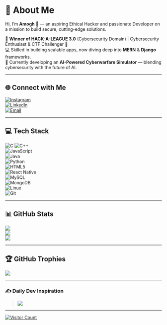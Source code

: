 # 💫 About Me  
Hi, I’m **Amogh** 👋 — an aspiring Ethical Hacker and passionate Developer on a mission to build secure, cutting-edge solutions.  

🚀 **Winner of HACK-A-LEAGUE 3.0** (Cybersecurity Domain) | Cybersecurity Enthusiast & CTF Challenger 🎯  
💻 Skilled in building scalable apps, now diving deep into **MERN** & **Django** frameworks.  
🤖 Currently developing an **AI-Powered Cyberwarfare Simulator** — blending cybersecurity with the future of AI.

---

## 🌐 Connect with Me  
[![Instagram](https://img.shields.io/badge/Instagram-%23E4405F.svg?logo=Instagram&logoColor=white)](https://instagram.com/amogh.3)  
[![LinkedIn](https://img.shields.io/badge/LinkedIn-%230077B5.svg?logo=linkedin&logoColor=white)](https://www.linkedin.com/in/amogh-brahma-r-40432227a/)  
[![Email](https://img.shields.io/badge/Email-D14836?logo=gmail&logoColor=white)](mailto:amoghbrahma@gmail.com)

---

## 💻 Tech Stack  
![C](https://img.shields.io/badge/C-%2300599C.svg?style=for-the-badge&logo=c&logoColor=white)  ![C++](https://img.shields.io/badge/C++-%2300599C.svg?style=for-the-badge&logo=c%2B%2B&logoColor=white)  
![JavaScript](https://img.shields.io/badge/JavaScript-%23F7DF1E.svg?style=for-the-badge&logo=javascript&logoColor=black)  
![Java](https://img.shields.io/badge/Java-%23ED8B00.svg?style=for-the-badge&logo=openjdk&logoColor=white)  
![Python](https://img.shields.io/badge/Python-3670A0.svg?style=for-the-badge&logo=python&logoColor=ffdd54)  
![HTML5](https://img.shields.io/badge/HTML5-%23E34F26.svg?style=for-the-badge&logo=html5&logoColor=white)  
![React Native](https://img.shields.io/badge/React_Native-%2361DAFB.svg?style=for-the-badge&logo=react&logoColor=black)  
![MySQL](https://img.shields.io/badge/MySQL-4479A1.svg?style=for-the-badge&logo=mysql&logoColor=white)  
![MongoDB](https://img.shields.io/badge/MongoDB-%234ea94b.svg?style=for-the-badge&logo=mongodb&logoColor=white)  
![Linux](https://img.shields.io/badge/Linux-FCC624.svg?style=for-the-badge&logo=linux&logoColor=black)  
![Git](https://img.shields.io/badge/Git-F05032.svg?style=for-the-badge&logo=git&logoColor=white)

---

## 📊 GitHub Stats  
![](https://github-readme-stats.vercel.app/api?username=amogh344&theme=dracula&hide_border=true&include_all_commits=true&count_private=false)  
![](https://nirzak-streak-stats.vercel.app/?user=amogh344&theme=dracula&hide_border=true)  
![](https://github-readme-stats.vercel.app/api/top-langs/?username=amogh344&theme=dracula&hide_border=true&include_all_commits=true&count_private=false&layout=compact)

---

## 🏆 GitHub Trophies  
![](https://github-profile-trophy.vercel.app/?username=amogh344&theme=radical&no-frame=true&no-bg=true&margin-w=4)

---

### ✍️ Daily Dev Inspiration  
> ![](https://quotes-github-readme.vercel.app/api?type=horizontal&theme=radical)

---

[![Visitor Count](https://visitcount.itsvg.in/api?id=amogh344&icon=0&color=0)](https://visitcount.itsvg.in)

<!-- Proudly crafted with GPRM (https://gprm.itsvg.in) -->
